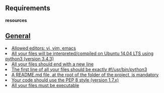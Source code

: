 <h2>Requirements</h2>
<b>resources</b>
<a href = 'https://alx-intranet.hbtn.io/rltoken/d--jVK8sBSlhkosu7pFzdw' >

<h2>General</h2>
<li>Allowed editors: vi, vim, emacs
<li>All your files will be interpreted/compiled on Ubuntu 14.04 LTS using python3 (version 3.4.3)
<li>All your files should end with a new line
<li>The first line of all your files should be exactly #!/usr/bin/python3
<li>A README.md file, at the root of the folder of the project, is mandatory
<li>Your code should use the PEP 8 style (version 1.7.x)
<li>All your files must be executable